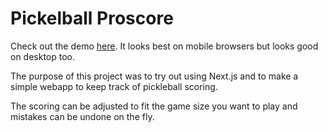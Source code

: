 # Pickelball Proscore
 Check out the demo [here](https://pickleball-proscore.vercel.app). It looks best on mobile browsers but looks good on desktop too.
 
 The purpose of this project was to try out using Next.js and to make a simple webapp to keep track of pickleball scoring. 
 
 The scoring can be adjusted to fit the game size you want to play and mistakes can be undone on the fly. 
